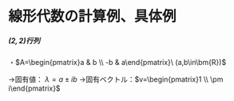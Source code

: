 # 線形代数の計算例、具体例

##### $(2,2)$行列

・$A=\begin{pmatrix}a & b \\ -b & a\end{pmatrix}\ (a,b\in\bm{R})$

→固有値： $\lambda=a\pm ib$
→固有ベクトル：$v=\begin{pmatrix}1 \\ \pm i\end{pmatrix}$